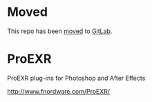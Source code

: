 Moved
=====

This repo has been [moved](http://fnordware.blogspot.com/2018/09/screw-you-microsoft.html) to [GitLab](https://gitlab.com/fnordware/ProEXR).


ProEXR
======

ProEXR plug-ins for Photoshop and After Effects

http://www.fnordware.com/ProEXR/
